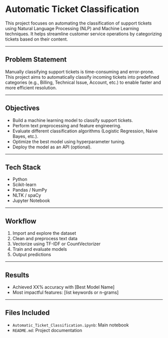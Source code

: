 #  Automatic Ticket Classification

This project focuses on automating the classification of support tickets using Natural Language Processing (NLP) and Machine Learning techniques. It helps streamline customer service operations by categorizing tickets based on their content.

---

##  Problem Statement

Manually classifying support tickets is time-consuming and error-prone. This project aims to automatically classify incoming tickets into predefined categories (e.g., Billing, Technical Issue, Account, etc.) to enable faster and more efficient resolution.

---

## Objectives

- Build a machine learning model to classify support tickets.
- Perform text preprocessing and feature engineering.
- Evaluate different classification algorithms (Logistic Regression, Naive Bayes, etc.).
- Optimize the best model using hyperparameter tuning.
- Deploy the model as an API (optional).

---

##  Tech Stack

- Python
- Scikit-learn
- Pandas / NumPy
- NLTK / spaCy
- Jupyter Notebook

---

##  Workflow

1. Import and explore the dataset
2. Clean and preprocess text data
3. Vectorize using TF-IDF or CountVectorizer
4. Train and evaluate models
5. Output predictions

---

## Results

- Achieved XX% accuracy with [Best Model Name]
- Most impactful features: [list keywords or n-grams]

---

##  Files Included

- `Automatic_Ticket_Classification.ipynb`: Main notebook
- `README.md`: Project documentation


